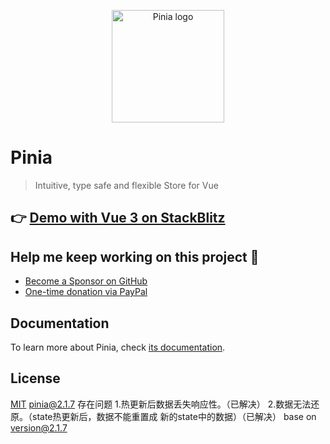 <p align="center">
  <a href="https://pinia.vuejs.org" target="_blank" rel="noopener noreferrer">
    <img width="180" src="https://pinia.vuejs.org/logo.svg" alt="Pinia logo">
  </a>
</p>

# Pinia

> Intuitive, type safe and flexible Store for Vue

## 👉 [Demo with Vue 3 on StackBlitz](https://stackblitz.com/github/piniajs/example-vue-3-vite)

## Help me keep working on this project 💚

- [Become a Sponsor on GitHub](https://github.com/sponsors/posva)
- [One-time donation via PayPal](https://paypal.me/posva)

## Documentation

To learn more about Pinia, check [its documentation](https://pinia.vuejs.org).

## License

[MIT](http://opensource.org/licenses/MIT)
pinia@2.1.7
存在问题
1.热更新后数据丢失响应性。（已解决）
2.数据无法还原。（state热更新后，数据不能重置成 新的state中的数据）（已解决）
base on version@2.1.7